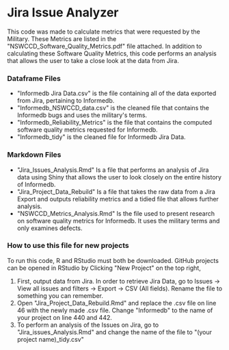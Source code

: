 # Jira Issue Analyzer

This code was made to calculate metrics that were requested by the Military. These Metrics are listed in the "NSWCCD_Software_Quality_Metrics.pdf" file attached. In addition to calculating these Software Quality Metrics, this code performs an analysis that allows the user to take a close look at the data from Jira.  

### Dataframe Files
* "Informedb Jira Data.csv" is the file containing all of the data exported from Jira, pertaining to Informedb.  
* "Informedb_NSWCCD_data.csv" is the cleaned file that contains the Informedb bugs and uses the military's terms.  
* "Informedb_Reliability_Metrics" is the file that contains the computed software quality metrics requested for Informedb.  
* "Informedb_tidy" is the cleaned file for Informedb Jira Data.  

### Markdown Files
* "Jira_Issues_Analysis.Rmd" Is a file that performs an analysis of Jira data using Shiny that allows the user to look closely on the entire history of Informedb.  
* "Jira_Project_Data_Rebuild" Is a file that takes the raw data from a Jira Export and outputs reliability metrics and a tidied file that allows further analysis.  
* "NSWCCD_Metrics_Analysis.Rmd" Is the file used to present research on software quality metrics for Informedb. It uses the military terms and only examines defects. 

### How to use this file for new projects
To run this code, R and RStudio must both be downloaded. GitHub projects can be opened in RStudio by Clicking "New Project" on the top right,
1. First, output data from Jira. In order to retrieve Jira Data, go to Issues -> View all issues and filters -> Export -> CSV (All fields). Rename the file to something you can remember.  
2. Open "Jira_Project_Data_Rebuild.Rmd" and replace the .csv file on line 46 with the newly made .csv file. Change "Informedb" to the name of your project on line 440 and 442. 
3. To perform an analysis of the Issues on Jira, go to "Jira_issues_Analysis.Rmd" and change the name of the file to "(your project name)_tidy.csv"
